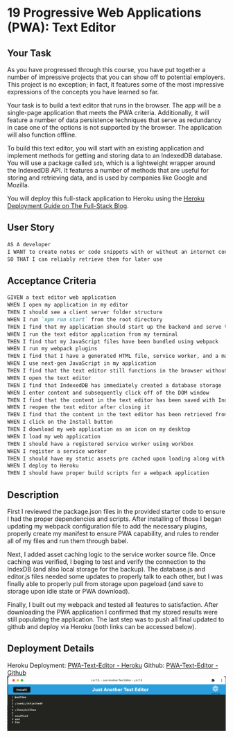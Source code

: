 # 19 Progressive Web Applications (PWA): Text Editor

## Your Task

As you have progressed through this course, you have put together a number of impressive projects that you can show off to potential employers. This project is no exception; in fact, it features some of the most impressive expressions of the concepts you have learned so far.

Your task is to build a text editor that runs in the browser. The app will be a single-page application that meets the PWA criteria. Additionally, it will feature a number of data persistence techniques that serve as redundancy in case one of the options is not supported by the browser. The application will also function offline.

To build this text editor, you will start with an existing application and implement methods for getting and storing data to an IndexedDB database. You will use a package called `idb`, which is a lightweight wrapper around the IndexedDB API. It features a number of methods that are useful for storing and retrieving data, and is used by companies like Google and Mozilla.

You will deploy this full-stack application to Heroku using the [Heroku Deployment Guide on The Full-Stack Blog](https://coding-boot-camp.github.io/full-stack/heroku/heroku-deployment-guide).

## User Story

```md
AS A developer
I WANT to create notes or code snippets with or without an internet connection
SO THAT I can reliably retrieve them for later use
```

## Acceptance Criteria

```md
GIVEN a text editor web application
WHEN I open my application in my editor
THEN I should see a client server folder structure
WHEN I run `npm run start` from the root directory
THEN I find that my application should start up the backend and serve the client
WHEN I run the text editor application from my terminal
THEN I find that my JavaScript files have been bundled using webpack
WHEN I run my webpack plugins
THEN I find that I have a generated HTML file, service worker, and a manifest file
WHEN I use next-gen JavaScript in my application
THEN I find that the text editor still functions in the browser without errors
WHEN I open the text editor
THEN I find that IndexedDB has immediately created a database storage
WHEN I enter content and subsequently click off of the DOM window
THEN I find that the content in the text editor has been saved with IndexedDB
WHEN I reopen the text editor after closing it
THEN I find that the content in the text editor has been retrieved from our IndexedDB
WHEN I click on the Install button
THEN I download my web application as an icon on my desktop
WHEN I load my web application
THEN I should have a registered service worker using workbox
WHEN I register a service worker
THEN I should have my static assets pre cached upon loading along with subsequent pages and static assets
WHEN I deploy to Heroku
THEN I should have proper build scripts for a webpack application
```

## Description

First I reviewed the package.json files in the provided starter code to ensure I had the proper dependencies and scripts. After installing of those I began updating my webpack configuration file to add the necessary plugins, properly create my manifest to ensure PWA capability, and rules to render all of my files and run them through babel.

Next, I added asset caching logic to the service worker source file. Once caching was verified, I beging to test and verify the connection to the IndexDB (and also local storage for the backup). The database.js and editor.js files needed some updates to properly talk to each other, but I was finally able to properly pull from storage upon pageload (and save to storage upon idle state or PWA download).

Finally, I built out my webpack and tested all features to satisfaction. After downloading the PWA application I confirmed that my stored results were still populating the application. The last step was to push all final updated to github and deploy via Heroku (both links can be accessed below).

## Deployment Details

Heroku Deployment: [PWA-Text-Editor - Heroku](https://pwa-text-editor-ang.herokuapp.com/)
Github: [PWA-Text-Editor - Github](https://github.com/alexgeis/PWA-Text-Editor)
![Screenshot of J.A.T.E. PWA application](./Assets/JATE-PWA-screenshot.png)
